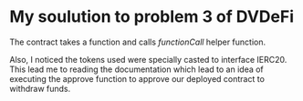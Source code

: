 # My soulution to problem 3 of DVDeFi

The contract takes a function and calls $functionCall$ helper function. 

Also, I noticed the tokens used were specially casted to interface IERC20. This lead me to reading the documentation which lead to an idea of executing the approve function to approve our deployed contract to withdraw funds.
